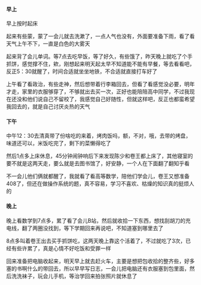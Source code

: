 #### 早上

早上按时起床

起来有些蒙，蒙了一会儿就去洗漱了，一点人气也没有，外面要准备下雨，看了看天气上午不下，一直是白色的大雾天

起来背了会儿单词。等7点去吃早饭，等了好久，有些饿了，昨天晚上就吃了个手抓饼，感觉撑不住，欸，刚想起来明天起太早不知道能不能有早餐，等去看看吧，反正5：30就醒了，时间合适就坐坐地铁，不合适就直接打车好了

上午看了看政治，有些走神，然后想带着行李箱回去，但看了看感觉没必要，明年才走，家里的衣服够穿了，不够就出去买一次，正好也能陪陪高中同学，不过我现在还没和他们说自己不留校了，我感觉自己好随性，但就这样吧，反正也都蛮希望我回去的，就是自己讨厌炎热的天气

#### 下午

中午12：30去清真带了份啥吃的来着，烤肉饭吗，额，不对，哦，去带的烤盘，味道还可以，米饭吃完了，剩下的菜懒得吃了

然后1点多上床休息，45分钟闹钟响后下来发现陈少和卷王都上床了，其他寝室的要不就是这两天走，要么就是去图书馆了，好安静，一个人在下面翻了翻知乎看

不一会儿他们俩就都醒了，我就看了看高等数学，陪他们学会儿，卷王又想准备408了，但还在做操作系统的题，真不容易，学习不喜欢、枯燥的知识真的挺烦人的

#### 晚上

晚上看数学到7点多，累了看了会儿B站，然后就收拾一下东西，想找刮胡刀的充电线，翻了两圈没找到，等下学期回来再说吧，不知道塞到哪里去了

8点多叫着卷王出去买手抓饼吃，这两天晚上靠这个活着了，不过就吃了3次，已经有些许累了，真是心情不好吃饭和受罪一样

回来准备把电脑收起来，明天早上就去赶火车，主要是想把包收拾的整齐些，好多塞的书啊什么的带回去，所以早早写日志，一会儿把电脑还有衣服塞到包里面，然后洗洗袜子，玩会儿手机，等治学回来拍张照片就休息了